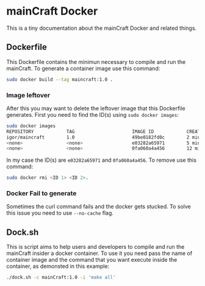 # mainCraft Docker

This is a tiny documentation about the mainCraft Docker and related things.

## Dockerfile

This Dockerfile contains the minimun necessary to compile and run the mainCraft.
To generate a container image use this command:

``` bash
sudo docker build --tag maincraft:1.0 .
```

### Image leftover

After this you may want to delete the leftover image that this Dockerfile
generates. First you need to find the ID(s) using `sudo docker images`:

``` bash
sudo docker images
REPOSITORY            TAG                     IMAGE ID            CREATED             SIZE
igor/maincraft        1.0                     49be0182fd0c        2 minutes ago       851MB
<none>                <none>                  e03282a65971        5 minutes ago       2.16GB
<none>                <none>                  0fa060a4a456        12 minutes ago      105MB
```

In my case the ID(s) are `e03282a65971` and `0fa060a4a456`. To remove use this command:

``` bash
sudo docker rmi <ID 1> <ID 2>.
```

### Docker Fail to generate

Sometimes the curl command fails and the docker gets stucked. To solve this issue
you need to use `--no-cache` flag.

## Dock.sh

This is script aims to help users and developers to compile and run the mainCraft
insider a docker container.
To use it you need pass the name of container image and the command that you want
execute inside the container, as demonsted in this example:

``` bash
./dock.sh -c mainCraft:1.0 -i 'make all'
```


